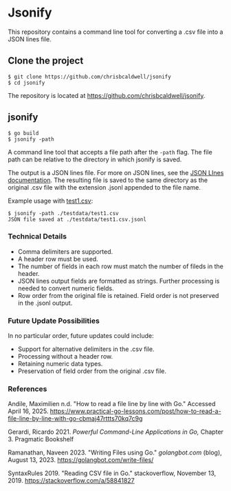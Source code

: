 # Jsonify

This repository contains a command line tool for converting a .csv file into a JSON lines file.

## Clone the project

```
$ git clone https://github.com/chrisbcaldwell/jsonify
$ cd jsonify
```

The repository is located at https://github.com/chrisbcaldwell/jsonify.

## jsonify

```
$ go build
$ jsonify -path
```

A command line tool that accepts a file path after the `-path` flag.  The file path can be relative to the directory in which jsonify is saved.

The output is a JSON lines file.  For more on JSON lines, see the [JSON LInes documentation](https://jsonlines.org/).  The resulting file is saved to the same directory as the original .csv file with the extension .jsonl appended to the file name.

Example usage with [test1.csv](https://github.com/chrisbcaldwell/jsonify/blob/main/testdata/test1.csv):

```
$ jsonify -path ./testdata/test1.csv
JSON file saved at ./testdata/test1.csv.jsonl
```

### Technical Details

* Comma delimiters are supported.
* A header row must be used.
* The number of fields in each row must match the number of fileds in the header.
* JSON lines output fields are formatted as strings.  Further processing is needed to convert numeric fields.
* Row order from the original file is retained.  Field order is not preserved in the .jsonl output.

### Future Update Possibilities

In no particular order, future updates could include:
* Support for alternative delimiters in the .csv file.
* Processing without a header row.
* Retaining numeric data types.
* Preservation of field order from the original .csv file.

### References

Andile, Maximilien n.d.  "How to read a file line by line with Go."  Accessed April 16, 2025.  https://www.practical-go-lessons.com/post/how-to-read-a-file-line-by-line-with-go-cbmaj47rttts70kq7c9g

Gerardi, Ricardo 2021.  *Powerful Command-Line Applications in Go,* Chapter 3.  Pragmatic Bookshelf

Ramanathan, Naveen 2023.  "Writing Files using Go."  *golangbot.com* (blog), August 13, 2023.  https://golangbot.com/write-files/

SyntaxRules 2019.  "Reading CSV file in Go."  stackoverflow, November 13, 2019.  https://stackoverflow.com/a/58841827


